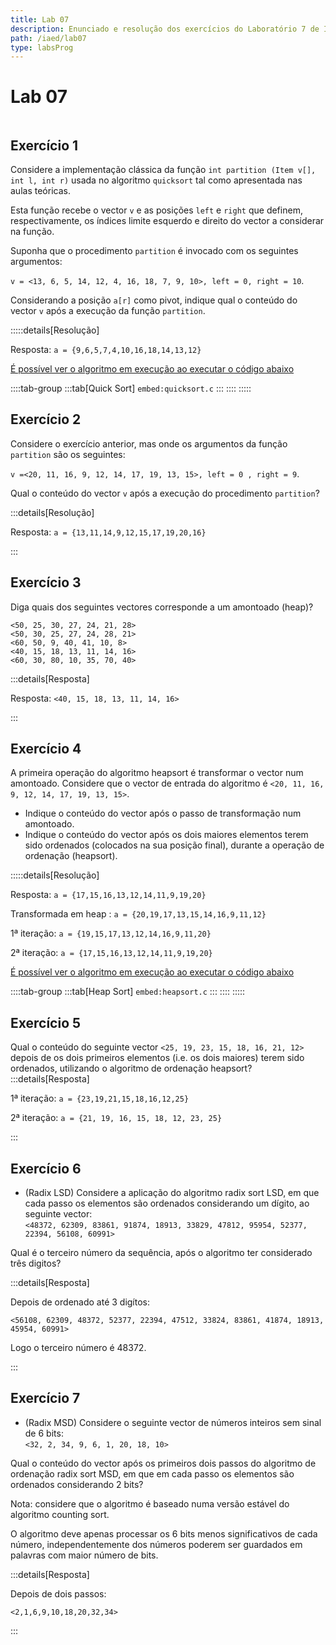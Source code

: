 ```yaml
---
title: Lab 07
description: Enunciado e resolução dos exercícios do Laboratório 7 de IAED
path: /iaed/lab07
type: labsProg
---
```


# Lab 07

```toc

```

## Exercício 1

Considere a implementação clássica da função `int partition (Item v[], int l, int r)` usada no algoritmo `quicksort` tal como apresentada nas aulas teóricas.

Esta função recebe o vector `v` e as posições `left` e `right` que definem, respectivamente, os índices limite esquerdo e direito do vector a considerar na função.

Suponha que o procedimento `partition` é invocado com os seguintes argumentos:

`v = <13, 6, 5, 14, 12, 4, 16, 18, 7, 9, 10>, left = 0, right = 10`.

Considerando a posição `a[r]` como pivot, indique qual o conteúdo do vector `v` após a execução da função `partition`.

:::::details[Resolução]

Resposta: `a = {9,6,5,7,4,10,16,18,14,13,12}`

[É possível ver o algoritmo em execução ao executar o código abaixo](color:green)

::::tab-group
:::tab[Quick Sort]
`embed:quicksort.c`
:::
::::
:::::

## Exercício 2

Considere o exercício anterior, mas onde os argumentos da função `partition` são os seguintes:

`v =<20, 11, 16, 9, 12, 14, 17, 19, 13, 15>, left = 0 , right = 9`.

Qual o conteúdo do vector `v` após a execução do procedimento `partition`?

:::details[Resolução]

Resposta: `a = {13,11,14,9,12,15,17,19,20,16}`

:::

## Exercício 3

Diga quais dos seguintes vectores corresponde a um amontoado (heap)?

`<50, 25, 30, 27, 24, 21, 28>`\
`<50, 30, 25, 27, 24, 28, 21>`\
`<60, 50, 9, 40, 41, 10, 8>`\
`<40, 15, 18, 13, 11, 14, 16>`\
`<60, 30, 80, 10, 35, 70, 40>`

:::details[Resposta]

Resposta: `<40, 15, 18, 13, 11, 14, 16>`

:::

## Exercício 4

A primeira operação do algoritmo heapsort é transformar o vector num amontoado. Considere que o vector de entrada do algoritmo é `<20, 11, 16, 9, 12, 14, 17, 19, 13, 15>`.

- Indique o conteúdo do vector após o passo de transformação num amontoado.
- Indique o conteúdo do vector após os dois maiores elementos terem sido ordenados (colocados na sua posição final), durante a operação de ordenação (heapsort).

:::::details[Resolução]

Resposta: `a = {17,15,16,13,12,14,11,9,19,20}`

Transformada em heap : `a = {20,19,17,13,15,14,16,9,11,12}`

1ª iteração: `a = {19,15,17,13,12,14,16,9,11,20}`

2ª iteração: `a = {17,15,16,13,12,14,11,9,19,20}`

[É possível ver o algoritmo em execução ao executar o código abaixo](color:green)

::::tab-group
:::tab[Heap Sort]
`embed:heapsort.c`
:::
::::
:::::

## Exercício 5

Qual o conteúdo do seguinte vector `<25, 19, 23, 15, 18, 16, 21, 12>` depois de os dois primeiros elementos (i.e. os dois maiores) terem sido ordenados, utilizando o algoritmo de ordenação heapsort?
:::details[Resposta]

1ª iteração: `a = {23,19,21,15,18,16,12,25}`

2ª iteração: `a = {21, 19, 16, 15, 18, 12, 23, 25}`

:::

## Exercício 6

- (Radix LSD) Considere a aplicação do algoritmo radix sort LSD, em que cada passo os elementos são ordenados considerando um dígito, ao seguinte vector:\
  `<48372, 62309, 83861, 91874, 18913, 33829, 47812, 95954, 52377, 22394, 56108, 60991>`

Qual é o terceiro número da sequência, após o algoritmo ter considerado três digitos?

:::details[Resposta]

Depois de ordenado até 3 digítos:

`<56108, 62309, 48372, 52377, 22394, 47512, 33824, 83861, 41874, 18913, 45954, 60991>`

Logo o terceiro número é 48372.

:::

## Exercício 7

- (Radix MSD) Considere o seguinte vector de números inteiros sem sinal de 6 bits:\
  `<32, 2, 34, 9, 6, 1, 20, 18, 10>`

Qual o conteúdo do vector após os primeiros dois passos do algoritmo de ordenação radix sort MSD, em que em cada passo os elementos são ordenados considerando 2 bits?

Nota: considere que o algoritmo é baseado numa versão estável do algoritmo counting sort.

O algoritmo deve apenas processar os 6 bits menos significativos de cada número, independentemente dos números poderem ser guardados em palavras com maior número de bits.

:::details[Resposta]

Depois de dois passos:

`<2,1,6,9,10,18,20,32,34>`

:::
